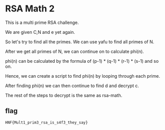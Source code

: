 # RSA Math 2

This is a multi prime RSA challenge. 

We are given C,N and e yet again.

So let's try to find all the primes. We can use yafu to find all primes of N.

After we get all primes of N, we can continue on to calculate phi(n).

phi(n) can be calculated by the formula of (p-1) * (q-1) * (r-1) * (s-1) and so on.

Hence, we can create a script to find phi(n) by looping through each prime. 

After finding phi(n) we can then continue to find d and decrypt c.

The rest of the steps to decrypt is the same as rsa-math.


## flag

`HNF{Mult1_prim3_rsa_is_s4f3_they_say}`
